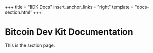 +++
title = "BDK Docs"
insert_anchor_links = "right"
template = "docs-section.html"
+++

# Bitcoin Dev Kit Documentation

This is the section page.